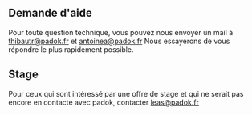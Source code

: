 ## Demande d'aide

Pour toute question technique, vous pouvez nous envoyer un mail à thibautr@padok.fr et antoinea@padok.fr
Nous essayerons de vous répondre le plus rapidement possible.

## Stage

Pour ceux qui sont intéressé par une offre de stage et qui ne serait pas encore en contacte avec padok, contacter leas@padok.fr